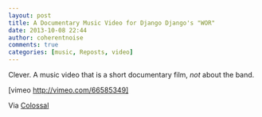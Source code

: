 ```yaml
---
layout: post
title: A Documentary Music Video for Django Django's "WOR"
date: 2013-10-08 22:44
author: coherentnoise
comments: true
categories: [music, Reposts, video]
---
```

Clever. A music video that is a short documentary film, <em>not</em> about the band.

[vimeo http://vimeo.com/66585349]

Via <a title="Take a Death-Defying Ride Alongside India’s Well of Death Riders" href="http://www.thisiscolossal.com/2013/10/django-django-wall-of-death/" target="_blank">Colossal</a>
